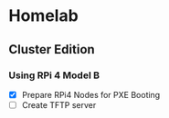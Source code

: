 
# Homelab

## Cluster Edition

### Using RPi 4 Model B

- [x]   Prepare RPi4 Nodes for PXE Booting
- [ ]   Create TFTP server